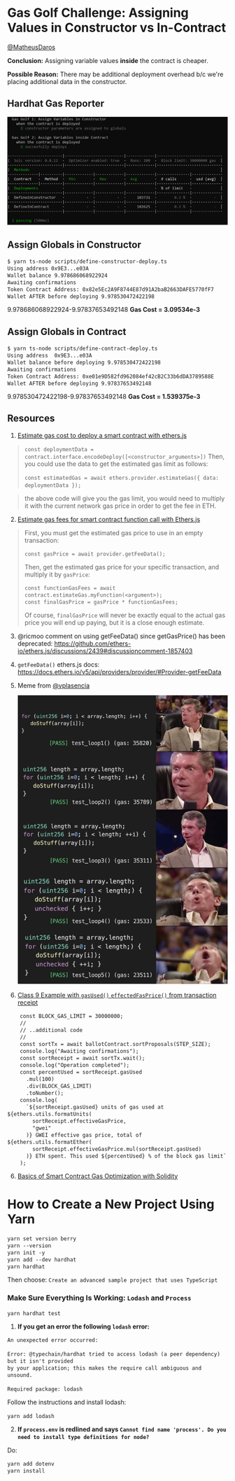 # Gas Golf Challenge: Assigning Values in Constructor vs In-Contract

[@MatheusDaros](https://github.com/MatheusDaros) 

**Conclusion:** Assigning variable values **inside** the contract is cheaper.

**Possible Reason:** There may be additional deployment overhead b/c we're placing additional data in the constructor.


## Hardhat Gas Reporter
![Gas Reporter](https://github.com/codesport/gasgolf/blob/master/images/define-globals-gas-cost.png?raw=true)

## Assign Globals in Constructor
```
$ yarn ts-node scripts/define-constructor-deploy.ts
Using address 0x9E3...e03A
Wallet balance 9.978686068922924
Awaiting confirmations
Token Contract Address: 0x82e5Ec2A9F8744E87d91A2baB2663DAFE5770fF7
Wallet AFTER before deploying 9.978530472422198
```
9.978686068922924-9.97837653492148
**Gas Cost = 3.09534e-3**



## Assign Globals in Contract
```
$ yarn ts-node scripts/define-contract-deploy.ts
Using address  0x9E3...e03A
Wallet balance before deploying 9.978530472422198
Awaiting confirmations
Token Contract Address: 0xe01e9D582fd962084ef42cB2C33b6dDA3789588E
Wallet AFTER before deploying 9.97837653492148
```
9.978530472422198-9.97837653492148
**Gas Cost = 1.539375e-3**

## Resources

1. [Estimate gas cost to deploy a smart contract with ethers.js](https://ethereum.stackexchange.com/a/106800/3506)

> `const deploymentData = contract.interface.encodeDeploy([<constructor_arguments>])`
> Then, you could use the data to get the estimated gas limit as follows:
> 
> `const estimatedGas = await ethers.provider.estimateGas({ data: deploymentData });`

> the above code will give you the gas limit, you would need to multiply it with 
> the current network gas price in order to get the fee in ETH. 

2. [Estimate gas fees for smart contract function call with Ethers.js](https://ethereum.stackexchange.com/a/124059/3506)

> First, you must get the estimated gas price to use in an empty transaction:
> ```
> const gasPrice = await provider.getFeeData();
> ```
> 
> Then, get the estimated gas price for your specific transaction, and multiply it by `gasPrice`:
> ```
> const functionGasFees = await contract.estimateGas.myFunction(<argument>);
> const finalGasPrice = gasPrice * functionGasFees;
> ```
> 
> Of course, `finalGasPrice` will never be exactly equal to the actual gas price you will end up paying, but it is a close enough estimate.

3. @ricmoo comment on using getFeeData() since getGasPrice() has been deprecated: https://github.com/ethers-io/ethers.js/discussions/2439#discussioncomment-1857403

4. `getFeeData()` ethers.js docs: https://docs.ethers.io/v5/api/providers/provider/#Provider-getFeeData

5. Meme from [@vplasencia](https://github.com/vplasencia)

    ![Gas Golf Meme](https://github.com/codesport/gasgolf/blob/master/images/gas-golf.png?raw=true)


7. [Class 9 Example with `gasUsed()` `effectedFasPrice()` from transaction receipt](https://github.com/Encode-Club-Solidity-Bootcamp-June/09-Gas-Limit/blob/live-lesson/Project/scripts/stagedLoopScript.ts#L29-L44)

```
    const BLOCK_GAS_LIMIT = 30000000;
    //
    // ..additional code
    //
    const sortTx = await ballotContract.sortProposals(STEP_SIZE);
    console.log("Awaiting confirmations");
    const sortReceipt = await sortTx.wait();
    console.log("Operation completed");
    const percentUsed = sortReceipt.gasUsed
      .mul(100)
      .div(BLOCK_GAS_LIMIT)
      .toNumber();
    console.log(
      `${sortReceipt.gasUsed} units of gas used at ${ethers.utils.formatUnits(
        sortReceipt.effectiveGasPrice,
        "gwei"
      )} GWEI effective gas price, total of ${ethers.utils.formatEther(
        sortReceipt.effectiveGasPrice.mul(sortReceipt.gasUsed)
      )} ETH spent. This used ${percentUsed} % of the block gas limit`
    );
```

6. [Basics of Smart Contract Gas Optimization with Solidity](https://eip2535diamonds.substack.com/p/smart-contract-gas-optimization-with)

# How to Create a New Project Using Yarn

```
yarn set version berry
yarn --version
yarn init -y
yarn add --dev hardhat
yarn hardhat
```
Then choose: `Create an advanced sample project that uses TypeScript`

### Make Sure Everything Is Working: `Lodash` and `Process`

`yarn hardhat test`



1. **If you get an error the following `lodash` error:** 

```
An unexpected error occurred:

Error: @typechain/hardhat tried to access lodash (a peer dependency) but it isn't provided 
by your application; this makes the require call ambiguous and unsound.

Required package: lodash
```

Follow the instructions and install lodash:

`yarn add lodash`


2. **If `process.env` is redlined and says `Cannot find name 'process'. Do you need to install type definitions for node?`** 

Do: 

```
yarn add dotenv
yarn install
```

